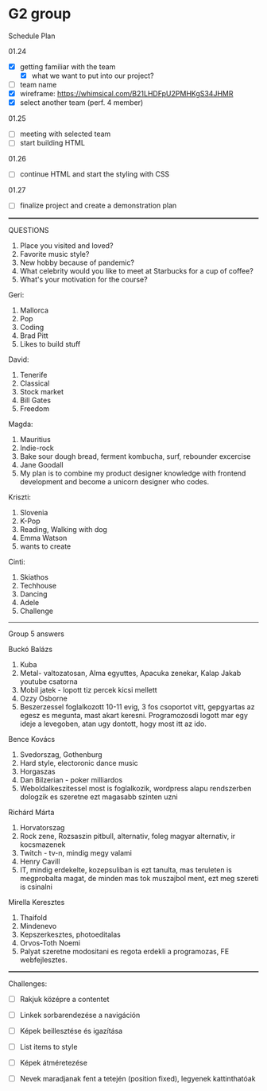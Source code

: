 # G2 group

Schedule Plan

01.24
- [x] getting familiar with the team
  - [x] what we want to put into our project?
- [ ] team name
- [x] wireframe: https://whimsical.com/B21LHDFpU2PMHKgS34JHMR
- [x] select another team (perf. 4 member)

01.25
- [ ] meeting with selected team
- [ ] start building HTML

01.26
- [ ] continue HTML and start the styling with CSS

01.27
- [ ] finalize project and create a demonstration plan

<hr style="border:1px solid gray"> </hr>

QUESTIONS

1. Place you visited and loved?
2. Favorite music style?
3. New hobby because of pandemic?
4. What celebrity would you like to meet at Starbucks for a cup of coffee?
5. What's your motivation for the course?

Geri:
1. Mallorca
2. Pop
3. Coding
4. Brad Pitt
5. Likes to build stuff

David:
1. Tenerife
2. Classical
3. Stock market 
4. Bill Gates
5. Freedom

Magda:
1. Mauritius
2. Indie-rock
3. Bake sour dough bread, ferment kombucha, surf, rebounder excercise
4. Jane Goodall
5. My plan is to combine my product designer knowledge with frontend development and become a unicorn designer who codes. 

Kriszti:
1. Slovenia
2. K-Pop
3. Reading, Walking with dog 
4. Emma Watson
5. wants to create

Cinti:
1. Skiathos
2. Techhouse
3. Dancing 
4. Adele 
5. Challenge 

---

Group 5 answers

Buckó Balázs
1. Kuba
2. Metal- valtozatosan, Alma egyuttes, Apacuka zenekar, Kalap Jakab youtube csatorna
3. Mobil jatek - lopott tiz percek kicsi mellett
4. Ozzy Osborne
5. Beszerzessel foglalkozott 10-11 evig, 3 fos csoportot vitt, gepgyartas az egesz es megunta, mast akart keresni. Programozosdi logott mar egy ideje a levegoben, atan ugy dontott, hogy most itt az ido. 


Bence Kovács
1. Svedorszag, Gothenburg
2. Hard style, electoronic dance music
3. Horgaszas
4. Dan Bilzerian - poker milliardos
5. Weboldalkeszitessel most is foglalkozik, wordpress alapu rendszerben dologzik es szeretne ezt magasabb szinten uzni


Richárd Márta
1. Horvatorszag
2. Rock zene, Rozsaszin pitbull, alternativ, foleg magyar alternativ, ir kocsmazenek
3. Twitch - tv-n, mindig megy valami
4. Henry Cavill
5. IT, mindig erdekelte, kozepsuliban is ezt tanulta, mas teruleten is megprobalta magat, de minden mas tok muszajbol ment, ezt meg szereti is csinalni


Mirella Keresztes
1. Thaifold
2. Mindenevo
3. Kepszerkesztes, photoeditalas
4. Orvos-Toth Noemi
5. Palyat szeretne modositani es regota erdekli a programozas, FE webfejlesztes. 


<hr style="border:1px solid gray"> </hr>
Challenges:

- [ ] Rakjuk középre a contentet
- [ ] Linkek sorbarendezése a navigáción
- [ ] Képek beillesztése és igazítása
- [ ] List items to style
- [ ] Képek átméretezése
- [ ] Nevek maradjanak fent a tetején (position fixed), legyenek kattinthatóak

